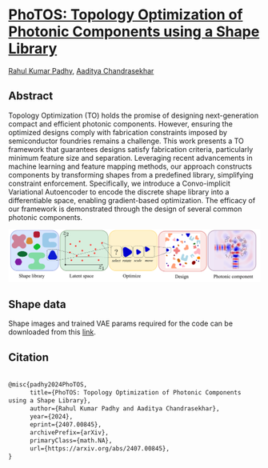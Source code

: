 # [PhoTOS: Topology Optimization of Photonic Components using a Shape Library](https://arxiv.org/abs/2407.00845)

[Rahul Kumar Padhy](https://sites.google.com/view/rahulkp/home), [Aaditya Chandrasekhar](https://www.aadityacs.com/)


## Abstract

Topology Optimization (TO) holds the promise of designing next-generation compact and efficient photonic components. However, ensuring the optimized designs comply with fabrication constraints imposed by semiconductor foundries remains a challenge. This work presents a TO framework that guarantees designs satisfy fabrication criteria, particularly minimum feature size and separation. Leveraging recent advancements in machine learning and feature mapping methods, our approach constructs components by transforming shapes from a predefined library, simplifying constraint enforcement. Specifically, we introduce a Convo-implicit Variational Autoencoder to encode the discrete shape library into a differentiable space, enabling gradient-based optimization. The efficacy of our framework is demonstrated through the design of several common photonic components.

![plot](./images/graphical_abstract.png)

## Shape data

Shape images and trained VAE params required for the code can be downloaded from this [link](https://drive.google.com/drive/folders/10vXswqDAJsqBip-ztR85OXR37FGCrQRT?usp=sharing).

## Citation

```

@misc{padhy2024PhoTOS,
      title={PhoTOS: Topology Optimization of Photonic Components using a Shape Library}, 
      author={Rahul Kumar Padhy and Aaditya Chandrasekhar},
      year={2024},
      eprint={2407.00845},
      archivePrefix={arXiv},
      primaryClass={math.NA},
      url={https://arxiv.org/abs/2407.00845}, 
}
```


